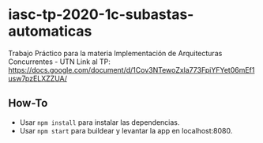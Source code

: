# iasc-tp-2020-1c-subastas-automaticas
Trabajo Práctico para la materia Implementación de Arquitecturas Concurrentes - UTN
Link al TP: https://docs.google.com/document/d/1Cov3NTewoZxla773FpiYFYet06mEf1usw7pzELXZZUA/

## How-To
- Usar `npm install` para instalar las dependencias.
- Usar `npm start` para buildear y levantar la app en localhost:8080.